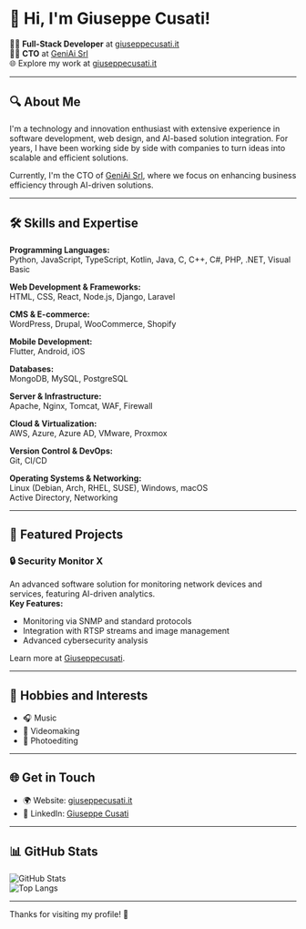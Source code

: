 # 👋 Hi, I'm Giuseppe Cusati!  

👨‍💻 **Full-Stack Developer** at [giuseppecusati.it](http://giuseppecusati.it)  
👨‍💻 **CTO** at [GeniAi Srl](https://geniai.it)  
🌐 Explore my work at [giuseppecusati.it](http://giuseppecusati.it)  

---

## 🔍 About Me  
I'm a technology and innovation enthusiast with extensive experience in software development, web design, and AI-based solution integration. For years, I have been working side by side with companies to turn ideas into scalable and efficient solutions.  

Currently, I'm the CTO of [GeniAi Srl](https://geniai.it), where we focus on enhancing business efficiency through AI-driven solutions.  

---

## 🛠️ Skills and Expertise  
**Programming Languages:**  
Python, JavaScript, TypeScript, Kotlin, Java, C, C++, C#, PHP, .NET, Visual Basic  

**Web Development & Frameworks:**  
HTML, CSS, React, Node.js, Django, Laravel  

**CMS & E-commerce:**  
WordPress, Drupal, WooCommerce, Shopify  

**Mobile Development:**  
Flutter, Android, iOS  

**Databases:**  
MongoDB, MySQL, PostgreSQL  

**Server & Infrastructure:**  
Apache, Nginx, Tomcat, WAF, Firewall  

**Cloud & Virtualization:**  
AWS, Azure, Azure AD, VMware, Proxmox  

**Version Control & DevOps:**  
Git, CI/CD  

**Operating Systems & Networking:**  
Linux (Debian, Arch, RHEL, SUSE), Windows, macOS  
Active Directory, Networking  

---

## 🚀 Featured Projects  
### 🔒 **Security Monitor X**  
An advanced software solution for monitoring network devices and services, featuring AI-driven analytics.  
**Key Features:**  
- Monitoring via SNMP and standard protocols  
- Integration with RTSP streams and image management  
- Advanced cybersecurity analysis  

Learn more at [Giuseppecusati](https://giuseppecusati.it).  

---

## 🎵 Hobbies and Interests  
- 🎧 Music  
- 🎥 Videomaking  
- 📸 Photoediting  

---

## 🌐 Get in Touch  
- 🌍 Website: [giuseppecusati.it](http://giuseppecusati.it)  
- 💼 LinkedIn: [Giuseppe Cusati](https://www.linkedin.com/in/giuseppe-cusati-4b59419a/)  

---

## 📊 GitHub Stats  
![GitHub Stats](https://github-readme-stats.vercel.app/api?username=giuseppecusati&show_icons=true&theme=radical)  
![Top Langs](https://github-readme-stats.vercel.app/api/top-langs/?username=giuseppecusati&layout=compact&theme=radical)  

---

Thanks for visiting my profile! 🎉  
